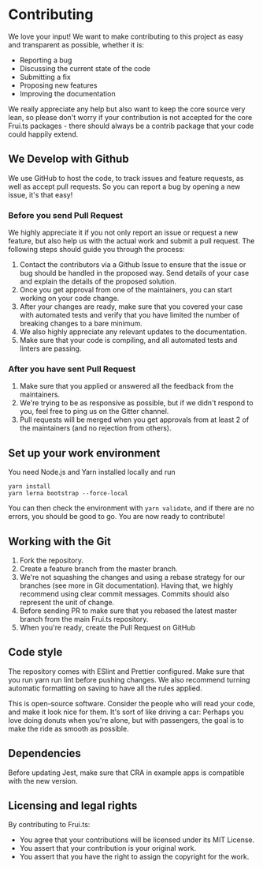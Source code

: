 
# Contributing
We love your input! We want to make contributing to this project as easy and transparent as possible, whether it is:

 - Reporting a bug
 - Discussing the current state of the code
 - Submitting a fix
 - Proposing new features
 - Improving the documentation

We really appreciate any help but also want to keep the core source very lean, so please don't worry if your contribution is not accepted for the core Frui.ts packages - there should always be a contrib package that your code could happily extend.

## We Develop with Github
We use GitHub to host the code, to track issues and feature requests, as well as accept pull requests. So you can report a bug by opening a new issue, it's that easy!

### Before you send Pull Request
We highly appreciate it if you not only report an issue or request a new feature, but also help us with the actual work and submit a pull request. The following steps should guide you through the process:

 1. Contact the contributors via a Github Issue to ensure that the issue or bug should be handled in the proposed way. Send details of your case and explain the details of the proposed solution.
 2. Once you get approval from one of the maintainers, you can start working on your code change.
 3. After your changes are ready, make sure that you covered your case with automated tests and verify that you have limited the number of breaking changes to a bare minimum.
 4. We also highly appreciate any relevant updates to the documentation.
 5. Make sure that your code is compiling, and all automated tests and linters are passing.

### After you have sent Pull Request
 1. Make sure that you applied or answered all the feedback from the maintainers.
 2. We're trying to be as responsive as possible, but if we didn't respond to you, feel free to ping us on the Gitter channel.
 3. Pull requests will be merged when you get approvals from at least 2 of the maintainers (and no rejection from others).

## Set up your work environment
You need Node.js and Yarn installed locally and run

```
yarn install
yarn lerna bootstrap --force-local
```

You can then check the environment with `yarn validate`, and if there are no errors, you should be good to go. You are now ready to contribute!

## Working with the Git
 1. Fork the repository.
 2. Create a feature branch from the master branch.
 3. We're not squashing the changes and using a rebase strategy for our branches (see more in Git documentation). Having that, we highly recommend using clear commit messages. Commits should also represent the unit of change.
 4. Before sending PR to make sure that you rebased the latest master branch from the main Frui.ts repository.
 5. When you're ready, create the Pull Request on GitHub

## Code style
The repository comes with ESlint and Prettier configured. Make sure that you run yarn run lint before pushing changes. We also recommend turning automatic formatting on saving to have all the rules applied.

This is open-source software. Consider the people who will read your code, and make it look nice for them. It's sort of like driving a car: Perhaps you love doing donuts when you're alone, but with passengers, the goal is to make the ride as smooth as possible.

## Dependencies

Before updating Jest, make sure that CRA in example apps is compatible with the new version.

## Licensing and legal rights
By contributing to Frui.ts:
 - You agree that your contributions will be licensed under its MIT License.
 - You assert that your contribution is your original work.
 - You assert that you have the right to assign the copyright for the work.
